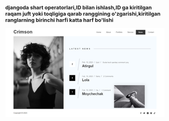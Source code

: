 ### djangoda shart operatorlari,ID bilan ishlash,ID ga kiritilgan raqam juft yoki toqligiga qarab ranggining o'zgarishi,kiritilgan ranglarning birinchi harfi katta harf bo'lishi

<img src="rasm.jpg">
